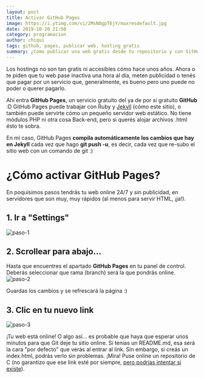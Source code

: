 ```yaml
---
layout: post
title: Activar GitHub Pages
image: https://i.ytimg.com/vi/2MsN8gpT6jY/maxresdefault.jpg
date: 2019-10-20 21:50
category: programacion
author: chiqui
tags: github, pages, publicar web, hosting gratis
summary: ¿Cómo publicar una web gratis desde tu repositorio y con GitHub Pages?
---
```


Los hostings no son tan gratis ni accesibles cómo hace unos años. Ahora o te piden que tu web pase inactiva una hora al día, meten publicidad o tenés que pagar por un servicio que, generalmente, es bueno pero uno puede no poder o querer pagarlo.

Ahí entra **GitHub Pages**, un servicio gratuito del ya de por sí gratuito **GitHub** :D GitHub Pages puede trabajar con Ruby y [Jekyll](https://jekyllrb.com/) (cómo este sitio), o también puede servirte cómo un pequeño servidor web estático. No tiene módulos PHP ni otra cosa Back-end, pero si querés alojar archivos .html ésto te sobra.

En mi caso, GitHub Pages **compila automáticamente los cambios que hay en Jekyll** cada vez que hago **git push -u**, es decir, cada vez que re-subo el sitio web con un comando de git :)

# ¿Cómo activar GitHub Pages?

En poquísimos pasos tendrás tu web online 24/7 y sin publicidad, en servidores que son muy, muy rápidos (al menos para servir HTML, ¡ja!).

## 1. Ir a "Settings"

![paso-1](https://chiqui1234.github.io/holanerd-jekyll/assets/img/activar-github-pages/1-ir-a-settings.jpg)

## 2. Scrollear para abajo...

Hasta que encuentres el apartado **GitHub Pages** en tu panel de control. Deberás seleccionar que rama (branch) será la que pondrás online.
![paso-2](https://chiqui1234.github.io/holanerd-jekyll/assets/img/activar-github-pages/2-activar-github-pages-para-tu-rama.jpg)

Guardas los cambios y se refrescará la página :)

## 3. Clic en tu nuevo link

![paso-3](https://chiqui1234.github.io/holanerd-jekyll/assets/img/activar-github-pages/3-clic-en-el-nuevo-link.jpg)

¡Tu web está online! O algo así... es probable que haya que esperar unos minutos para que Git deje tu sitio online. Si tenías un README.md, esa será la cara "por defecto" que verás al entrar al link.  Sin embargo, si creás un index.html, podrás verlo sin problemas.
¡Mira! Puse online un repositorio de C (no garantizo que ese link esté por siempre, [pero podrías intentar si existe](https://chiqui1234.github.io/Pilas-Colas-y-Listas/)).